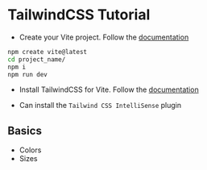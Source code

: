 # TailwindCSS Tutorial

- Create your Vite project. Follow the [documentation](https://vite.dev/guide)

```bash
npm create vite@latest
cd project_name/
npm i
npm run dev
```

- Install TailwindCSS for Vite. Follow the [documentation](https://tailwindcss.com/docs/installation/using-vite)

- Can install the `Tailwind CSS IntelliSense` plugin

## Basics

- Colors
- Sizes

